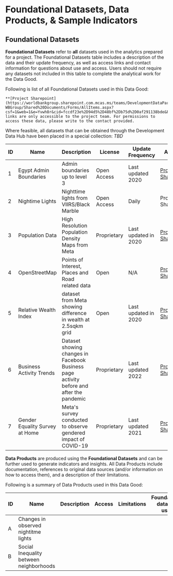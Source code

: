 # Foundational Datasets, Data Products, & Sample Indicators

## Foundational Datasets

**Foundational Datasets** refer to **all** datasets used in the analytics prepared for a project. The Foundational Datasets table includes a description of the data and their update frequency, as well as access links and contact information for questions about use and access. Users should not require any datasets not included in this table to complete the analytical work for the Data Good.

Following is list of all Foundational Datasets used in this Data Good:

```{note}
**[Project Sharepoint](https://worldbankgroup.sharepoint.com.mcas.ms/teams/DevelopmentDataPartnershipCommunity-WBGroup/Shared%20Documents/Forms/AllItems.aspx?csf=1&web=1&e=Yvwh8r&cid=fccdf23e%2D94d5%2D48bf%2Db75d%2D0af291138bde&FolderCTID=0x012000CFAB9FF0F938A64EBB297E7E16BDFCFD&id=%2Fteams%2FDevelopmentDataPartnershipCommunity%2DWBGroup%2FShared%20Documents%2FProjects%2FData%20Lab%2FLebanon%20Economic%20Analytics&viewid=80cdadb3%2D8bb3%2D47ae%2D8b18%2Dc1dd89c373c5)** links are only accessible to the project team. For permissions to access these data, please write to the contact provided.
```

Where feasible, all datasets that can be obtained through the Development Data Hub have been placed in a special collection: *TBD*

| ID  | Name                           | Description                                                                              | License     | Update Frequency     | Access                                                                                                                                                                                                                                                                                                                                                                                                                                                                                                                 | Contact                                               |
| --- | ------------------------------ | ---------------------------------------------------------------------------------------- | ----------- | -------------------- | ---------------------------------------------------------------------------------------------------------------------------------------------------------------------------------------------------------------------------------------------------------------------------------------------------------------------------------------------------------------------------------------------------------------------------------------------------------------------------------------------------------------------- | ----------------------------------------------------- |
| 1   | Egypt Admin Boundaries         | Admin boundaries up to level 3                                                           | Open Access | Last updated 2020    | [Project SharePoint](https://worldbankgroup.sharepoint.com.mcas.ms/teams/DevelopmentDataPartnershipCommunity-WBGroup/Shared%20Documents/Forms/AllItems.aspx?csf=1&web=1&e=Yvwh8r&cid=fccdf23e%2D94d5%2D48bf%2Db75d%2D0af291138bde&FolderCTID=0x012000CFAB9FF0F938A64EBB297E7E16BDFCFD&id=%2Fteams%2FDevelopmentDataPartnershipCommunity%2DWBGroup%2FShared%20Documents%2FProjects%2FData%20Lab%2FLebanon%20Economic%20Analytics%2FData%2Fshapefiles&viewid=80cdadb3%2D8bb3%2D47ae%2D8b18%2Dc1dd89c373c5)               | [Data Lab](mailto:datalab@worldbank.org)              |
| 2   | Nightime Lights                | Nighttime lights from VIIRS/Black Marble                                                 | Open Access | Daily                | Project SharePoint                                                                                                                                                                                                                                                                                                                                                                                                                                                                                                     | [Gabriel Stefanini](gvicente@worldbank.org), Data Lab |
| 3   | Population Data                | High Resolution Population Density Maps from Meta                                        | Proprietary | Last updated in 2020 | [Project SharePoint](https://worldbankgroup.sharepoint.com.mcas.ms/teams/DevelopmentDataPartnershipCommunity-WBGroup/Shared%20Documents/Forms/AllItems.aspx?csf=1&web=1&e=Yvwh8r&cid=fccdf23e%2D94d5%2D48bf%2Db75d%2D0af291138bde&FolderCTID=0x012000CFAB9FF0F938A64EBB297E7E16BDFCFD&id=%2Fteams%2FDevelopmentDataPartnershipCommunity%2DWBGroup%2FShared%20Documents%2FProjects%2FData%20Lab%2FLebanon%20Economic%20Analytics%2FData%2Fpopulation&viewid=80cdadb3%2D8bb3%2D47ae%2D8b18%2Dc1dd89c373c5)               | [Sahiti Sarva](mailto:ssarva@worldbank.org), Data Lab |
| 4   | OpenStreetMap                  | Points of Interest, Places and Road related data                                         | Open        | N/A                  | [Project SharePoint](https://worldbankgroup.sharepoint.com.mcas.ms/teams/DevelopmentDataPartnershipCommunity-WBGroup/Shared%20Documents/Forms/AllItems.aspx?csf=1&web=1&e=Yvwh8r&cid=fccdf23e%2D94d5%2D48bf%2Db75d%2D0af291138bde&FolderCTID=0x012000CFAB9FF0F938A64EBB297E7E16BDFCFD&id=%2Fteams%2FDevelopmentDataPartnershipCommunity%2DWBGroup%2FShared%20Documents%2FProjects%2FData%20Lab%2FEgypt%20Economic%20Monitor%2FData%2Fosm&viewid=80cdadb3%2D8bb3%2D47ae%2D8b18%2Dc1dd89c373c5)                          | [Sahiti Sarva](mailto:ssarva@worldbank.org), Data Lab |
| 5   | Relative Wealth Index          | dataset from Meta showing difference in wealth at 2.5sqkm grid                           | Open        | Last updated in 2020 | [Project SharePoint](https://worldbankgroup.sharepoint.com.mcas.ms/teams/DevelopmentDataPartnershipCommunity-WBGroup/Shared%20Documents/Forms/AllItems.aspx?csf=1&web=1&e=Yvwh8r&cid=fccdf23e%2D94d5%2D48bf%2Db75d%2D0af291138bde&FolderCTID=0x012000CFAB9FF0F938A64EBB297E7E16BDFCFD&id=%2Fteams%2FDevelopmentDataPartnershipCommunity%2DWBGroup%2FShared%20Documents%2FProjects%2FData%20Lab%2FEgypt%20Economic%20Monitor%2FData%2Frelative%5Fwealth%5Findex&viewid=80cdadb3%2D8bb3%2D47ae%2D8b18%2Dc1dd89c373c5)    | [Sahiti Sarva](mailto:ssarva@worldbank.org), Data Lab |
| 6   | Business Activity Trends       | Dataset showing changes in Facebook Business page activity before and after the pandemic | Proprietary | Last updated 2022    | [Project SharePoint](https://worldbankgroup.sharepoint.com.mcas.ms/teams/DevelopmentDataPartnershipCommunity-WBGroup/Shared%20Documents/Forms/AllItems.aspx?csf=1&web=1&e=Yvwh8r&cid=fccdf23e%2D94d5%2D48bf%2Db75d%2D0af291138bde&FolderCTID=0x012000CFAB9FF0F938A64EBB297E7E16BDFCFD&id=%2Fteams%2FDevelopmentDataPartnershipCommunity%2DWBGroup%2FShared%20Documents%2FProjects%2FData%20Lab%2FEgypt%20Economic%20Monitor%2FData%2Fbusiness%2Dactivity%2Dtrends&viewid=80cdadb3%2D8bb3%2D47ae%2D8b18%2Dc1dd89c373c5) | [Sahiti Sarva](mailto:ssarva@worldbank.org), Data Lab |
| 7   | Gender Equality Survey at Home | Meta's survey conducted to observe gendered impact of COVID-19                           | Proprietary | Last updated 2021    | [Project SharePoint](https://worldbankgroup.sharepoint.com.mcas.ms/teams/DevelopmentDataPartnershipCommunity-WBGroup/Shared%20Documents/Forms/AllItems.aspx?csf=1&web=1&e=Yvwh8r&cid=fccdf23e%2D94d5%2D48bf%2Db75d%2D0af291138bde&FolderCTID=0x012000CFAB9FF0F938A64EBB297E7E16BDFCFD&id=%2Fteams%2FDevelopmentDataPartnershipCommunity%2DWBGroup%2FShared%20Documents%2FProjects%2FData%20Lab%2FEgypt%20Economic%20Monitor%2FData%2Fgender%2Dequality%2Dsurvey&viewid=80cdadb3%2D8bb3%2D47ae%2D8b18%2Dc1dd89c373c5)   | [Sahiti Sarva](mailto:ssarva@worldbank.org), Data Lab |

**Data Products** are produced using the **Foundational Datasets** and can be further used to generate indicators and insights. All Data Products include documentation, references to original data sources (and/or information on how to access them), and a description of their limitations.

Following is a summary of Data Products used in this Data Good:

| ID  | Name                                    | Description | Access | Limitations | Foundational datasets used |
| --- | --------------------------------------- | ----------- | ------ | ----------- | -------------------------- |
| A   | Changes in observed nightitme lights    |             |        |             |                            |
| B   | Social Inequality between neighborhoods |             |        |             |                            |
